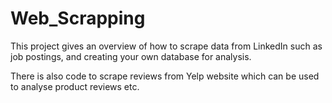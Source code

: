 # Web_Scrapping

This project gives an overview of how to scrape data from LinkedIn such as job postings, and creating your own database for analysis. 

There is also code to scrape reviews from Yelp website which can be used to analyse product reviews etc.
